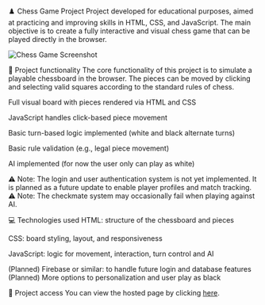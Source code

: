 ♟️ Chess Game Project
Project developed for educational purposes, aimed at practicing and improving skills in HTML, CSS, and JavaScript. The main objective is to create a fully interactive and visual chess game that can be played directly in the browser.

![Chess Game Screenshot](https://github.com/user-attachments/assets/e7358f84-23fd-43f3-b2fd-46ca080496cd)

🔨 Project functionality
The core functionality of this project is to simulate a playable chessboard in the browser. The pieces can be moved by clicking and selecting valid squares according to the standard rules of chess.

Full visual board with pieces rendered via HTML and CSS

JavaScript handles click-based piece movement

Basic turn-based logic implemented (white and black alternate turns)

Basic rule validation (e.g., legal piece movement)

AI implemented (for now the user only can play as white)

⚠️ Note: The login and user authentication system is not yet implemented. It is planned as a future update to enable player profiles and match tracking.
⚠️ Note: The checkmate system may occasionally fail when playing against AI.

💻 Technologies used
HTML: structure of the chessboard and pieces

CSS: board styling, layout, and responsiveness

JavaScript: logic for movement, interaction, turn control and AI

(Planned) Firebase or similar: to handle future login and database features
(Planned) More options to personalization and user play as black

📁 Project access
You can view the hosted page by clicking [here](https://chess-tau-sepia.vercel.app/).
